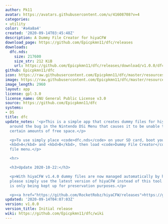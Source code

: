 ```yaml
---
author: Pk11
avatar: https://avatars.githubusercontent.com/u/41608708?v=4
categories:
- utility
color: '#a4a8a4'
created: '2020-09-14T03:45:48Z'
description: A Dummy File Creator for hiyaCFW
download_page: https://github.com/Epicpkmn11/dfc/releases
downloads:
  dfc.nds:
    size: 217600
    size_str: 212 KiB
    url: https://github.com/Epicpkmn11/dfc/releases/download/v1.0.0/dfc.nds
github: Epicpkmn11/dfc
icon: https://raw.githubusercontent.com/Epicpkmn11/dfc/master/resources/icon.png
image: https://raw.githubusercontent.com/Epicpkmn11/dfc/master/resources/banner.png
image_length: 2960
layout: app
license: gpl-3.0
license_name: GNU General Public License v3.0
source: https://github.com/Epicpkmn11/dfc
systems:
- DS
title: dfc
update_notes: '<p>This is a simple app that creates dummy files for hiyaCFW to work
  around the bug in the Nintendo DSi Menu that causes it to be unable to load with
  certain amounts of free space.</p>

  <p>To use simply place <code>dfc.nds</code> on your SD card, boot your DSi holding
  <kbd>A</kbd> and <kbd>B</kbd>, then load <code>Dummy File Creator</code> from Unlaunch''s
  file menu.</p>

  <hr>

  <h3>Update 2020-10-22:</h3>

  <p>With hiyaCFW v1.4.0 dummy files are now managed automatically by hiyaCFW itself,
  please simply use the latest version of hiyaCFW instead of this tool. This download
  is only being kept up for preservation purposes.</p>

  <p><a href="https://github.com/RocketRobz/hiyaCFW/releases">https://github.com/RocketRobz/hiyaCFW/releases</a></p>'
updated: '2020-09-14T04:07:03Z'
version: v1.0.0
version_title: Initial release
wiki: https://github.com/Epicpkmn11/dfc/wiki
---
```

